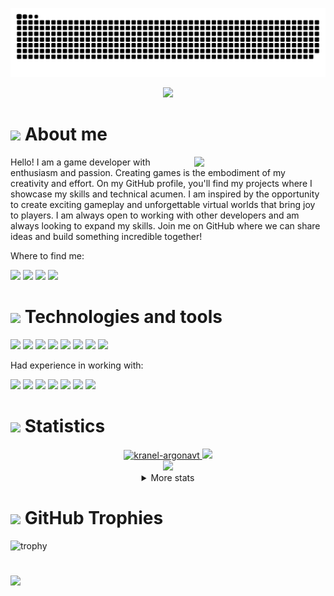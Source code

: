 <p align="center">
  <picture>
    <source
      media="(prefers-color-scheme: dark)"
      srcset="https://raw.githubusercontent.com/platane/snk/output/github-contribution-grid-snake-dark.svg"
    />
    <source
      media="(prefers-color-scheme: light)"
      srcset="https://raw.githubusercontent.com/platane/snk/output/github-contribution-grid-snake.svg"
    />
    <img
      alt="github contribution grid snake animation"
      src="https://raw.githubusercontent.com/platane/snk/output/github-contribution-grid-snake.svg"
    />
  </picture>
</p>

<p align="center">
  <a href="https://github.com/DenverCoder1/readme-typing-svg"><img src="https://readme-typing-svg.herokuapp.com?lines=Hi,+I'm+Nazar;I'm+a+Game+Developer);&center=true&width=500&height=40"></a>
</p>

# <img src="https://media.giphy.com/media/3o7btMjNUTJFUhsnrG/giphy.gif" width="30"> About me

<img align="right" src="https://media.giphy.com/media/v1.Y2lkPTc5MGI3NjExNDI1MW1qcWxyMHEzd2JjZzA5ZHUxNW1tcWFhM3M1eGFkOHgxdTA2aiZlcD12MV9pbnRlcm5hbF9naWZfYnlfaWQmY3Q9cw/TjjrLK3XZkdgJRvoZJ/giphy.gif" width="210" src="img/Fire.gif" />

Hello! I am a game developer with enthusiasm and passion. 
Creating games is the embodiment of my creativity and effort. 
On my GitHub profile, you'll find my projects where I showcase my skills and technical acumen. 
I am inspired by the opportunity to create exciting gameplay and unforgettable virtual worlds that bring joy to players. 
I am always open to working with other developers and am always looking to expand my skills. 
Join me on GitHub where we can share ideas and build something incredible together!

Where to find me:

<a target="_blank" href="mailto:khozinnazar@gmail.com"><img src="https://img.shields.io/badge/-khozinnazar@gmail.com-D14836?style=for-the-badge&logo=Gmail&logoColor=white"></img></a>
<a target="_blank" href="https://www.linkedin.com/in/nazar-khozin-397993282/"><img src="https://img.shields.io/badge/-LinkedIn-0077B5?style=for-the-badge&logo=Linkedin&logoColor=white"></img></a>
<a target="_blank" href="https://twitter.com/khozinnazar"><img src="https://img.shields.io/badge/-Twitter-1DA1F2?style=for-the-badge&logo=Twitter&logoColor=white"></img></a>
<img src="https://img.shields.io/badge/-kranel_argonaft-12100E?style=for-the-badge&logo=Discord&logoColor=white"></img>

#
    
# <img src="https://media.giphy.com/media/d3hGuic6x6e5mASmKR/giphy.gif" width="30"> Technologies and tools

<img src="https://img.shields.io/badge/-Unity-12100E?style=for-the-badge&logo=Unity&logoColor=white"></img>
<img src="https://img.shields.io/badge/-c%23-%23239120?style=for-the-badge&logo=CSharp&logoColor=white"></img>
<img src="https://img.shields.io/badge/-VisualStudio-6700C8?style=for-the-badge&logo=VisualStudio&logoColor=white"></img>
<img src="https://img.shields.io/badge/-Git-FF8B00?style=for-the-badge&logo=Git&logoColor=white"></img>
<img src="https://img.shields.io/badge/-Aseprite-949EA8?style=for-the-badge&logo=Aseprite&logoColor=white"></img>
<img src="https://img.shields.io/badge/-Adobe Photoshop-004B97?style=for-the-badge&logo=AdobePhotoshop&logoColor=white"></img>
<img src="https://img.shields.io/badge/-Adobe Illustrator-C55400?style=for-the-badge&logo=AdobeIllustrator&logoColor=white"></img>
<img src="https://img.shields.io/badge/-Blender-FF7C00?style=for-the-badge&logo=Blender&logoColor=white"></img>

Had experience in working with:

<img src="https://img.shields.io/badge/c++-%2300599C.svg?style=for-the-badge&logo=c%2B%2B&logoColor=white"></img>
<img src="https://img.shields.io/badge/javascript-%23323330.svg?style=for-the-badge&logo=javascript&logoColor=%23F7DF1E"></img>
<img src="https://img.shields.io/badge/python-3670A0?style=for-the-badge&logo=python&logoColor=ffdd54"></img>
<img src="https://img.shields.io/badge/.NET-5C2D91?style=for-the-badge&logo=.net&logoColor=white"></img>
<img src="https://img.shields.io/badge/Microsoft%20SQL%20Server-CC2927?style=for-the-badge&logo=microsoft%20sql%20server&logoColor=white"></img>
<img src="https://img.shields.io/badge/html5-%23E34F26.svg?style=for-the-badge&logo=html5&logoColor=white"></img>
<img src="https://img.shields.io/badge/css3-%231572B6.svg?style=for-the-badge&logo=css3&logoColor=white"></img>

#

# <img src="https://media4.giphy.com/media/MIGbtLZoVjbl0bYbAd/giphy.gif?cid=ecf05e472t2h0i8d7dcjaoau9iqtchhr899hxmpxzzgc7lyw&rid=giphy.gif" width="30"> Statistics

<p align=center>
  <div align=center>
    <a href="https://github.com/denvercoder1/github-readme-streak-stats" title="Go to Source">
      <img height="50%" width="auto" src="https://github-readme-streak-stats.herokuapp.com/?user=kranel-argonavt&theme=react&border=61dafb&hide_border=true" alt="kranel-argonavt" />
    </a>
    <a href="https://github.com/anuraghazra/github-readme-stats" title="Go to Source">
      <img height="50%" width="auto" src="https://github-readme-stats.vercel.app/api?username=kranel-argonavt&show_icons=true&theme=react&border_color=61dafb&hide_border=true" />
    </a>
  </div>
  
  <div align=center>
    <a href="https://github.com/anuraghazra/github-readme-stats">
      <img src="https://github-readme-stats.vercel.app/api/top-langs/?username=kranel-argonavt&title_color=61dafb&text_color=ffffff&icon_color=61dafb&bg_color=20232a&langs_count=8&layout=compact&border_color=61dafb&hide_border=true" />
    </a>
<details>
  <summary>More stats</summary>
    <img src="https://github-readme-activity-graph.vercel.app/graph?username=kranel-argonavt&theme=react-dark&bg_color=20232a&hide_border=true" width="100%"/>
</details>  
  </div>
</p>

#

# <img src="https://media.giphy.com/media/o9KykZbrhepqKjqXxe/giphy.gif" width="25"> GitHub Trophies

![trophy](https://github-profile-trophy.vercel.app/?username=kranel-argonavt&theme=discord&no-frame=true&no-bg=false&column=7&margin-w=15&margin-h=10)
#
![](https://komarev.com/ghpvc/?username=kranel-argonavt&style=flat-square&label=Profile_Views)


